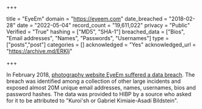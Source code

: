 +++

title = "EyeEm"
domain = "https://eyeem.com"
date_breached = "2018-02-28"
date = "2022-05-04"
record_count = "19,611,022"
privacy = "Public"
Verified = "True"
hashing = ["MD5", "SHA-1"]
breached_data = ["Bios", "Email addresses", "Names", "Passwords", "Usernames"]
type = ["posts","post"]
categories = []
acknowledged = "Yes"
acknowledged_url = "https://archive.md/ERKlj"

+++


In February 2018, <a href="https://www.theregister.co.uk/2019/02/11/620_million_hacked_accounts_dark_web/" target="_blank" rel="noopener">photography website EyeEm suffered a data breach</a>. The breach was identified among a collection of other large incidents and exposed almost 20M unique email addresses, names, usernames, bios and password hashes. The data was provided to HIBP by a source who asked for it to be attributed to &quot;Kuroi'sh or Gabriel Kimiaie-Asadi Bildstein&quot;.

